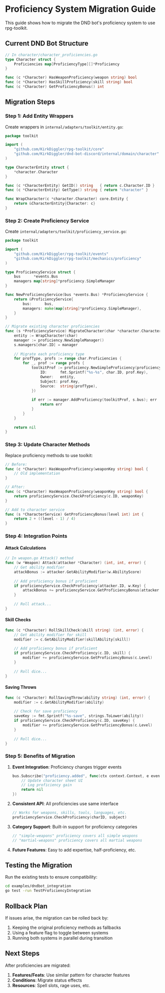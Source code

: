 # Proficiency System Migration Guide

This guide shows how to migrate the DND bot's proficiency system to use rpg-toolkit.

## Current DND Bot Structure

```go
// In character/character_proficiencies.go
type Character struct {
    Proficiencies map[ProficiencyType][]*Proficiency
}

func (c *Character) HasWeaponProficiency(weapon string) bool
func (c *Character) HasSkillProficiency(skill string) bool
func (c *Character) GetProficiencyBonus() int
```

## Migration Steps

### Step 1: Add Entity Wrappers

Create wrappers in `internal/adapters/toolkit/entity.go`:

```go
package toolkit

import (
    "github.com/KirkDiggler/rpg-toolkit/core"
    "github.com/KirkDiggler/dnd-bot-discord/internal/domain/character"
)

type CharacterEntity struct {
    *character.Character
}

func (c *CharacterEntity) GetID() string   { return c.Character.ID }
func (c *CharacterEntity) GetType() string { return "character" }

func WrapCharacter(c *character.Character) core.Entity {
    return &CharacterEntity{Character: c}
}
```

### Step 2: Create Proficiency Service

Create `internal/adapters/toolkit/proficiency_service.go`:

```go
package toolkit

import (
    "github.com/KirkDiggler/rpg-toolkit/events"
    "github.com/KirkDiggler/rpg-toolkit/mechanics/proficiency"
)

type ProficiencyService struct {
    bus      *events.Bus
    managers map[string]*proficiency.SimpleManager
}

func NewProficiencyService(bus *events.Bus) *ProficiencyService {
    return &ProficiencyService{
        bus:      bus,
        managers: make(map[string]*proficiency.SimpleManager),
    }
}

// Migrate existing character proficiencies
func (s *ProficiencyService) MigrateCharacter(char *character.Character) error {
    entity := WrapCharacter(char)
    manager := proficiency.NewSimpleManager()
    s.managers[char.ID] = manager
    
    // Migrate each proficiency type
    for profType, profs := range char.Proficiencies {
        for _, prof := range profs {
            toolkitProf := proficiency.NewSimpleProficiency(proficiency.SimpleProficiencyConfig{
                ID:      fmt.Sprintf("%s-%s", char.ID, prof.Key),
                Owner:   entity,
                Subject: prof.Key,
                Source:  string(profType),
            })
            
            if err := manager.AddProficiency(toolkitProf, s.bus); err != nil {
                return err
            }
        }
    }
    
    return nil
}
```

### Step 3: Update Character Methods

Replace proficiency methods to use toolkit:

```go
// Before:
func (c *Character) HasWeaponProficiency(weaponKey string) bool {
    // Old implementation
}

// After:
func (c *Character) HasWeaponProficiency(weaponKey string) bool {
    return proficiencyService.CheckProficiency(c.ID, weaponKey)
}

// Add to character service
func (s *CharacterService) GetProficiencyBonus(level int) int {
    return 2 + ((level - 1) / 4)
}
```

### Step 4: Integration Points

#### Attack Calculations
```go
// In weapon.go Attack() method
func (w *Weapon) Attack(attacker *Character) (int, int, error) {
    // Get ability modifier
    attackBonus := attacker.GetAbilityModifier(w.AbilityScore)
    
    // Add proficiency bonus if proficient
    if proficiencyService.CheckProficiency(attacker.ID, w.Key) {
        attackBonus += proficiencyService.GetProficiencyBonus(attacker.Level)
    }
    
    // Roll attack...
}
```

#### Skill Checks
```go
func (c *Character) RollSkillCheck(skill string) (int, error) {
    // Get ability modifier for skill
    modifier := c.GetAbilityModifier(skillAbility[skill])
    
    // Add proficiency bonus if proficient
    if proficiencyService.CheckProficiency(c.ID, skill) {
        modifier += proficiencyService.GetProficiencyBonus(c.Level)
    }
    
    // Roll dice...
}
```

#### Saving Throws
```go
func (c *Character) RollSavingThrow(ability string) (int, error) {
    modifier := c.GetAbilityModifier(ability)
    
    // Check for save proficiency
    saveKey := fmt.Sprintf("%s-save", strings.ToLower(ability))
    if proficiencyService.CheckProficiency(c.ID, saveKey) {
        modifier += proficiencyService.GetProficiencyBonus(c.Level)
    }
    
    // Roll dice...
}
```

### Step 5: Benefits of Migration

1. **Event Integration**: Proficiency changes trigger events
   ```go
   bus.Subscribe("proficiency.added", func(ctx context.Context, e events.Event) error {
       // Update character sheet UI
       // Log proficiency gain
       return nil
   })
   ```

2. **Consistent API**: All proficiencies use same interface
   ```go
   // Works for weapons, skills, tools, languages, etc.
   proficiencyService.CheckProficiency(charID, subject)
   ```

3. **Category Support**: Built-in support for proficiency categories
   ```go
   // "simple-weapons" proficiency covers all simple weapons
   // "martial-weapons" proficiency covers all martial weapons
   ```

4. **Future Features**: Easy to add expertise, half-proficiency, etc.

## Testing the Migration

Run the existing tests to ensure compatibility:
```bash
cd examples/dndbot_integration
go test -run TestProficiencyIntegration
```

## Rollback Plan

If issues arise, the migration can be rolled back by:
1. Keeping the original proficiency methods as fallbacks
2. Using a feature flag to toggle between systems
3. Running both systems in parallel during transition

## Next Steps

After proficiencies are migrated:
1. **Features/Feats**: Use similar pattern for character features
2. **Conditions**: Migrate status effects
3. **Resources**: Spell slots, rage uses, etc.